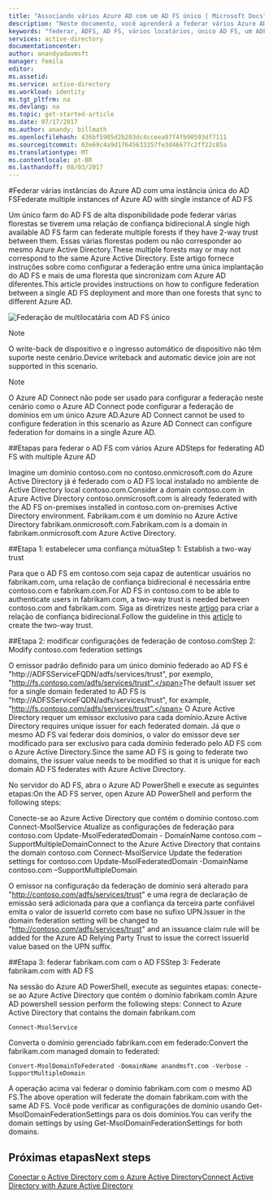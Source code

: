 ```yaml
---
title: "Associando vários Azure AD com um AD FS único | Microsoft Docs"
description: "Neste documento, você aprenderá a federar vários Azure AD com um único AD FS."
keywords: "federar, ADFS, AD FS, vários locatários, único AD FS, um ADFS, federação multilocatária, adfs de várias florestas, aad connect, federação, federação entre locatários"
services: active-directory
documentationcenter: 
author: anandyadavmsft
manager: femila
editor: 
ms.assetid: 
ms.service: active-directory
ms.workload: identity
ms.tgt_pltfrm: na
ms.devlang: na
ms.topic: get-started-article
ms.date: 07/17/2017
ms.author: anandy; billmath
ms.openlocfilehash: 436bf5905d2b203dc4cceea97f4fb90593df7111
ms.sourcegitcommit: 02e69c4a9d17645633357fe3d46677c2ff22c85a
ms.translationtype: MT
ms.contentlocale: pt-BR
ms.lasthandoff: 08/03/2017
---
```

#<a name="federate-multiple-instances-of-azure-ad-with-single-instance-of-ad-fs"></a><span data-ttu-id="aff14-104">Federar várias instâncias do Azure AD com uma instância única do AD FS</span><span class="sxs-lookup"><span data-stu-id="aff14-104">Federate multiple instances of Azure AD with single instance of AD FS</span></span>

<span data-ttu-id="aff14-105">Um único farm do AD FS de alta disponibilidade pode federar várias florestas se tiverem uma relação de confiança bidirecional.</span><span class="sxs-lookup"><span data-stu-id="aff14-105">A single high available AD FS farm can federate multiple forests if they have 2-way trust between them.</span></span> <span data-ttu-id="aff14-106">Essas várias florestas podem ou não corresponder ao mesmo Azure Active Directory.</span><span class="sxs-lookup"><span data-stu-id="aff14-106">These multiple forests may or may not correspond to the same Azure Active Directory.</span></span> <span data-ttu-id="aff14-107">Este artigo fornece instruções sobre como configurar a federação entre uma única implantação do AD FS e mais de uma floresta que sincronizam com Azure AD diferentes.</span><span class="sxs-lookup"><span data-stu-id="aff14-107">This article provides instructions on how to configure federation between a single AD FS deployment and more than one forests that sync to different Azure AD.</span></span>

![Federação de multilocatária com AD FS único](media/active-directory-aadconnectfed-single-adfs-multitenant-federation/concept.png)
 
> [!NOTE]
> <span data-ttu-id="aff14-109">O write-back de dispositivo e o ingresso automático de dispositivo não têm suporte neste cenário.</span><span class="sxs-lookup"><span data-stu-id="aff14-109">Device writeback and automatic device join are not supported in this scenario.</span></span>

> [!NOTE]
> <span data-ttu-id="aff14-110">O Azure AD Connect não pode ser usado para configurar a federação neste cenário como o Azure AD Connect pode configurar a federação de domínios em um único Azure AD.</span><span class="sxs-lookup"><span data-stu-id="aff14-110">Azure AD Connect cannot be used to configure federation in this scenario as Azure AD Connect can configure federation for domains in a single Azure AD.</span></span>

##<a name="steps-for-federating-ad-fs-with-multiple-azure-ad"></a><span data-ttu-id="aff14-111">Etapas para federar o AD FS com vários Azure AD</span><span class="sxs-lookup"><span data-stu-id="aff14-111">Steps for federating AD FS with multiple Azure AD</span></span>

<span data-ttu-id="aff14-112">Imagine um domínio contoso.com no contoso.onmicrosoft.com do Azure Active Directory já é federado com o AD FS local instalado no ambiente de Active Directory local contoso.com.</span><span class="sxs-lookup"><span data-stu-id="aff14-112">Consider a domain contoso.com in Azure Active Directory contoso.onmicrosoft.com is already federated with the AD FS on-premises installed in contoso.com on-premises Active Directory environment.</span></span> <span data-ttu-id="aff14-113">Fabrikam.com é um domínio no Azure Active Directory fabrikam.onmicrosoft.com.</span><span class="sxs-lookup"><span data-stu-id="aff14-113">Fabrikam.com is a domain in fabrikam.onmicrosoft.com Azure Active Directory.</span></span>

##<a name="step-1-establish-a-two-way-trust"></a><span data-ttu-id="aff14-114">Etapa 1: estabelecer uma confiança mútua</span><span class="sxs-lookup"><span data-stu-id="aff14-114">Step 1: Establish a two-way trust</span></span>
 
<span data-ttu-id="aff14-115">Para que o AD FS em contoso.com seja capaz de autenticar usuários no fabrikam.com, uma relação de confiança bidirecional é necessária entre contoso.com e fabrikam.com.</span><span class="sxs-lookup"><span data-stu-id="aff14-115">For AD FS in contoso.com to be able to authenticate users in fabrikam.com, a two-way trust is needed between contoso.com and fabrikam.com.</span></span> <span data-ttu-id="aff14-116">Siga as diretrizes neste [artigo](https://technet.microsoft.com/library/cc816590.aspx) para criar a relação de confiança bidirecional.</span><span class="sxs-lookup"><span data-stu-id="aff14-116">Follow the guideline in this [article](https://technet.microsoft.com/library/cc816590.aspx) to create the two-way trust.</span></span>
 
##<a name="step-2-modify-contosocom-federation-settings"></a><span data-ttu-id="aff14-117">Etapa 2: modificar configurações de federação de contoso.com</span><span class="sxs-lookup"><span data-stu-id="aff14-117">Step 2: Modify contoso.com federation settings</span></span> 
 
<span data-ttu-id="aff14-118">O emissor padrão definido para um único domínio federado ao AD FS é "http://ADFSServiceFQDN/adfs/services/trust", por exemplo, "http://fs.contoso.com/adfs/services/trust".</span><span class="sxs-lookup"><span data-stu-id="aff14-118">The default issuer set for a single domain federated to AD FS is "http://ADFSServiceFQDN/adfs/services/trust", for example, “http://fs.contoso.com/adfs/services/trust”.</span></span> <span data-ttu-id="aff14-119">O Azure Active Directory requer um emissor exclusivo para cada domínio.</span><span class="sxs-lookup"><span data-stu-id="aff14-119">Azure Active Directory requires unique issuer for each federated domain.</span></span> <span data-ttu-id="aff14-120">Já que o mesmo AD FS vai federar dois domínios, o valor do emissor deve ser modificado para ser exclusivo para cada domínio federado pelo AD FS com o Azure Active Directory.</span><span class="sxs-lookup"><span data-stu-id="aff14-120">Since the same AD FS is going to federate two domains, the issuer value needs to be modified so that it is unique for each domain AD FS federates with Azure Active Directory.</span></span> 
 
<span data-ttu-id="aff14-121">No servidor do AD FS, abra o Azure AD PowerShell e execute as seguintes etapas:</span><span class="sxs-lookup"><span data-stu-id="aff14-121">On the AD FS server, open Azure AD PowerShell and perform the following steps:</span></span>
 
<span data-ttu-id="aff14-122">Conecte-se ao Azure Active Directory que contém o domínio contoso.com Connect-MsolService Atualize as configurações de federação para contoso.com Update-MsolFederatedDomain - DomainName contoso.com – SupportMultipleDomain</span><span class="sxs-lookup"><span data-stu-id="aff14-122">Connect to the Azure Active Directory that contains the domain contoso.com Connect-MsolService Update the federation settings for contoso.com Update-MsolFederatedDomain -DomainName contoso.com –SupportMultipleDomain</span></span>
 
<span data-ttu-id="aff14-123">O emissor na configuração da federação de domínio será alterado para "http://contoso.com/adfs/services/trust" e uma regra de declaração de emissão será adicionada para que a confiança da terceira parte confiável emita o valor de issuerId correto com base no sufixo UPN.</span><span class="sxs-lookup"><span data-stu-id="aff14-123">Issuer in the domain federation setting will be changed to "http://contoso.com/adfs/services/trust" and an issuance claim rule will be added for the Azure AD Relying Party Trust to issue the correct issuerId value based on the UPN suffix.</span></span>
 
##<a name="step-3-federate-fabrikamcom-with-ad-fs"></a><span data-ttu-id="aff14-124">Etapa 3: federar fabrikam.com com o AD FS</span><span class="sxs-lookup"><span data-stu-id="aff14-124">Step 3: Federate fabrikam.com with AD FS</span></span>
 
<span data-ttu-id="aff14-125">Na sessão do Azure AD PowerShell, execute as seguintes etapas: conecte-se ao Azure Active Directory que contém o domínio fabrikam.com</span><span class="sxs-lookup"><span data-stu-id="aff14-125">In Azure AD powershell session perform the following steps: Connect to Azure Active Directory that contains the domain fabrikam.com</span></span>

    Connect-MsolService
<span data-ttu-id="aff14-126">Converta o domínio gerenciado fabrikam.com em federado:</span><span class="sxs-lookup"><span data-stu-id="aff14-126">Convert the fabrikam.com managed domain to federated:</span></span>

    Convert-MsolDomainToFederated -DomainName anandmsft.com -Verbose -SupportMultipleDomain
 
<span data-ttu-id="aff14-127">A operação acima vai federar o domínio fabrikam.com com o mesmo AD FS.</span><span class="sxs-lookup"><span data-stu-id="aff14-127">The above operation will federate the domain fabrikam.com with the same AD FS.</span></span> <span data-ttu-id="aff14-128">Você pode verificar as configurações de domínio usando Get-MsolDomainFederationSettings para os dois domínios.</span><span class="sxs-lookup"><span data-stu-id="aff14-128">You can verify the domain settings by using Get-MsolDomainFederationSettings for both domains.</span></span>

## <a name="next-steps"></a><span data-ttu-id="aff14-129">Próximas etapas</span><span class="sxs-lookup"><span data-stu-id="aff14-129">Next steps</span></span>
[<span data-ttu-id="aff14-130">Conectar o Active Directory com o Azure Active Directory</span><span class="sxs-lookup"><span data-stu-id="aff14-130">Connect Active Directory with Azure Active Directory</span></span>](active-directory-aadconnect.md)
